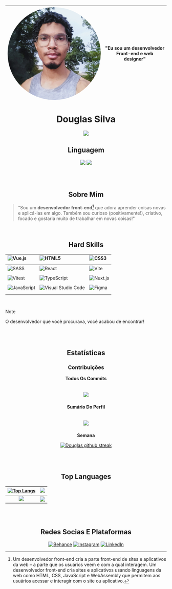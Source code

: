 <div align="center">

<img alt="Foto do desenvolvedor e web designer Douglas Silva" src="../../assets/images/me.jpg" style="border-radius: 100%; aspect-ratio: 4/4; width: 100svw; display: block;" /> | <span style="display: block;">"Eu sou um desenvolvedor Front-end e web designer"</span>
-:|-


<h1>Douglas Silva</h1>
</div>

<div align="center">
  <img height="30svh" src="https://forthebadge.com/images/featured/featured-uses-html.svg" />
</div>

<h2 align="center">Linguagem</h2>
<div align="center">
  
[![](https://img.shields.io/badge/ENGLISH-inativo-white.svg)](./README.md)
[![](https://img.shields.io/badge/PORTUGUESE-ativo-cyan.svg)](#)
</div>

<br/>
<br/>

<h2 align="center">Sobre Mim</h2>

> "Sou um <strong>desenvolvedor front-end[^1]</strong> que adora aprender coisas novas e aplicá-las em algo. Também sou curioso (positivamente!), criativo, focado e gostaria muito de trabalhar em novas coisas!"
<br/>

<h2 align="center">Hard Skills</h2>
<div align="center">

<img align="left" height="25svh" alt="Vue.js" src="https://img.shields.io/badge/Vue.js-4FC08D.svg?style=for-the-badge&logo=vuedotjs&logoColor=white" />|<img align="left" height="25svh" alt="HTML5" src="https://img.shields.io/badge/HTML5-E34F26.svg?style=for-the-badge&logo=HTML5&logoColor=white" />|<img align="left" height="25svh" alt="CSS3" src="https://img.shields.io/badge/CSS3-1572B6.svg?style=for-the-badge&logo=CSS3&logoColor=white" />
---------------------------------------------------------------------------------------------------------------:|----------------------------------------------------------------------------------------------------:|----------------------------------------------------------------------------------------------------------------
<img align="left" height="25svh" alt="SASS" src="https://img.shields.io/badge/Sass-CC6699.svg?style=for-the-badge&logo=Sass&logoColor=white" />|<img align="left" height="25svh" alt="React" src="https://img.shields.io/badge/React-61DAFB.svg?style=for-the-badge&logo=React&logoColor=black" />|<img align="left" height="25svh" alt="Vite" src="https://img.shields.io/badge/Vite-646CFF.svg?style=for-the-badge&logo=Vite&logoColor=white" />
<img align="left" height="25svh" alt="Vitest" src="https://img.shields.io/badge/Vitest-6E9F18.svg?style=for-the-badge&logo=Vitest&logoColor=white" />|<img align="left" height="25svh" alt="TypeScript" src="https://img.shields.io/badge/TypeScript-3178C6.svg?style=for-the-badge&logo=TypeScript&logoColor=white" />|<img align="left" height="25svh" alt="Nuxt.js" src="https://img.shields.io/badge/Nuxt.js-00DC82.svg?style=for-the-badge&logo=nuxtdotjs&logoColor=white" />
<img align="left" height="25svh" alt="JavaScript" src="https://img.shields.io/badge/JavaScript-F7DF1E.svg?style=for-the-badge&logo=JavaScript&logoColor=black" />|<img align="left" height="25svh" alt="Visual Studio Code" src="https://img.shields.io/badge/Visual%20Studio%20Code-007ACC.svg?style=for-the-badge&logo=Visual-Studio-Code&logoColor=white" />|<img align="left" height="25svh" alt="Figma" src="https://img.shields.io/badge/Figma-F24E1E.svg?style=for-the-badge&logo=Figma&logoColor=white" />
</div>
<br/>

> [!NOTE]
> O desenvolvedor que você procurava, você acabou de encontrar!

<br>
<br>
<h2 align="center">Estatísticas</h2>

<h3 align="center">Contribuições</h3>
  <div align="center">
  <p><strong>Todos Os Commits</strong></p>
  
  ![](https://github-readme-stats.vercel.app/api?username=devdouglasgfs&theme=tokyonight&show_icons=true&count_private=true&locale=pt-br&cache_seconds=14400&include_all_commits=true&rank_icon=github")
  ---
  <p><strong>Sumário Do Perfil</strong></p>
  
  ![](http://github-profile-summary-cards.vercel.app/api/cards/profile-details?username=devdouglasgfs&theme=tokyonight)
  ---
  <p><strong>Semana</strong></p>
  
  [![Douglas github streak](https://github-readme-streak-stats.herokuapp.com/?user=devdouglasgfs&theme=tokyonight&locale=en)](https://github.com/DenverCoder1/github-readme-streak-stats)
  </div>
<br/>
<br/>

<h2 align="center">Top Languages</h2>
<div align="center">
  
  | [![Top Langs](https://github-readme-stats.vercel.app/api/top-langs/?username=devdouglasgfs&theme=tokyonight&layout=compact)](https://github.com/anuraghazra/github-readme-stats)| ![](http://github-profile-summary-cards.vercel.app/api/cards/repos-per-language?username=devdouglasgfs&theme=tokyonight)|
|:-:|:-:|
| ![](http://github-profile-summary-cards.vercel.app/api/cards/most-commit-language?username=devdouglasgfs&theme=tokyonight)|<img align="center" src="https://forthebadge.com/images/featured/featured-built-with-love.svg" />|
</div>


<br>
<br>
<h2 align="center">Redes Socias E Plataformas</h2>
<div align="center">
  
[![Behance](https://img.shields.io/badge/Behance-1769FF.svg?style=for-the-badge&logo=Behance&logoColor=white)](https://www.behance.net/devdouglassilva)
[![Instagram](https://img.shields.io/badge/Instagram-E4405F.svg?style=for-the-badge&logo=Instagram&logoColor=white)](https://instagram.com/douglassilva_developer)
[![LinkedIn](https://img.shields.io/badge/LinkedIn-0A66C2.svg?style=for-the-badge&logo=LinkedIn&logoColor=white)](https://www.linkedin.com/in/developer-douglas-silva)
</div>


[^1]: Um desenvolvedor front-end cria a parte front-end de sites e aplicativos da web – a parte que os usuários veem e com a qual interagem. Um desenvolvedor front-end cria sites e aplicativos usando linguagens da web como HTML, CSS, JavaScript e WebAssembly que permitem aos usuários acessar e interagir com o site ou aplicativo.